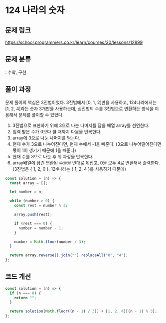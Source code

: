 # 124 나라의 숫자

## 문제 링크

https://school.programmers.co.kr/learn/courses/30/lessons/12899

## 문제 분류

: 수학, 구현

## 풀이 과정

문제 풀이의 핵심은 3진법이었다. 3진법에서 [0, 1, 2]만을 사용하고, 124나라에서는 [1, 2, 4]라는 숫자 3개만을 사용하는데, 십진법의 수를 3진법으로 변환하는 방식을
이용해서 문제를 풀이할 수 있었다.

1. 3진법으로 표현하기 위해 3으로 나눈 나머지를 담을 배열 array를 선언한다.
2. 입력 받은 수가 0보다 클 때까지 다음을 반복한다.
3. array에 3으로 나눈 나머지를 담는다.
4. 현재 수가 3으로 나누어진다면, 현재 수에서 -1을 빼준다. (3으로 나누어떨어진다면 몫이 1이 생기기 때문에 1을 빼준다)
5. 현재 수를 3으로 나눈 후 위 과정을 반복한다.
6. array배열에 담긴 변환된 수들을 반대로 뒤집고, 0을 모두 4로 변환해서 출력한다. (3진법은 { 1, 2, 0 }, 124나라는 { 1, 2, 4 }를 사용하기 때문에)

```js
const solution = (n) => {
  const array = [];

  let number = n;

  while (number > 0) {
    const rest = number % 3;

    array.push(rest);

    if (rest === 0) {
      number = number - 1;
    }

    number = Math.floor(number / 3);
  }

  return array.reverse().join("").replaceAll("0", "4");
};
```

## 코드 개선

```js
const solution = (n) => {
  if (n === 0) {
    return "";
  }

  return solution(Math.floor((n - 1) / 3)) + [1, 2, 4][(n - 1) % 3];
};
```
